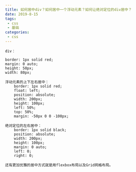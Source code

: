 ```yaml
---
title: 如何居中div？如何居中一个浮动元素？如何让绝对定位的div居中？
date: 2019-8-15
tags:
 - css
 - 基础
categories:
 - css
---
```


    div：
    
    border: 1px solid red;
    margin: 0 auto; 
    height: 50px;
    width: 80px;
    
    浮动元素的上下左右居中：
        border: 1px solid red;
        float: left;
        position: absolute;
        width: 200px;
        height: 100px;
        left: 50%;
        top: 50%;
        margin: -50px 0 0 -100px; 
        
    绝对定位的左右居中：
        border: 1px solid black;
        position: absolute;
        width: 200px;
        height: 100px;
        margin: 0 auto;
        left: 0;
        right: 0; 
    
    还有更加优雅的居中方式就是用flexbox布局以及Grid网格布局。